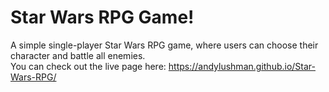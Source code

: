 # Star Wars RPG Game!
A simple single-player Star Wars RPG game, where users can choose their character and battle all enemies.  
You can check out the live page here: https://andylushman.github.io/Star-Wars-RPG/
